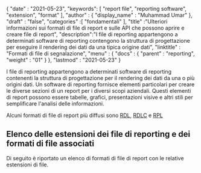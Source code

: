 {
  "date" : "2021-05-23",
  "keywords": [ "report file", "reporting software", "extension", "format" ],
  "author" : {
    "display_name" : "Muhammad Umar"
},
  "draft" : "false",
  "categories" :[ "fondamentali" ],
  "title" :"Ulteriori informazioni sui formati di file di report e sulle API che possono aprire e creare file di report",
  "description":"I file di reporting appartengono a determinati software di reporting contengono la struttura di progettazione per eseguire il rendering dei dati da una tipica origine dati",
  "linktitle" : "Formati di file di segnalazione",
  "menu" : {
    "docs" : {
      "parent" : "reporting",
      "weight" : "01"
}
},
  "lastmod" : "2021-05-23"
}

I file di reporting appartengono a determinati software di reporting contenenti la struttura di progettazione per il rendering dei dati da una o più origini dati. Un software di reporting fornisce elementi particolari per creare le diverse sezioni di un report per i diversi scopi aziendali. Questi elementi di report possono essere tabelle, grafici, presentazioni visive e altri stili per semplificare l'analisi delle informazioni.

Alcuni formati di file di report più diffusi sono [RDL](/it/reporting/rdl/), [RDLC](/it/reporting/rdlc/) e [RPL](/it/reporting/rpl/)


## Elenco delle estensioni dei file di reporting e dei formati di file associati

Di seguito è riportato un elenco di formati di file di report con le relative estensioni di file.

